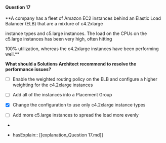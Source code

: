 #### Question  17


**A company has a fleet of Amazon EC2 instances behind an Elastic Load Balancer (ELB) that are a mixture of c4.2xlarge

instance types and c5.large instances. The load on the CPUs on the c5.large instances has been very high, often hitting

100% utilization, whereas the c4.2xlarge instances have been performing well.**


**What should a Solutions Architect recommend to resolve the performance issues?**


- [ ] Enable the weighted routing policy on the ELB and configure a higher weighting for the c4.2xlarge instances


- [ ] Add all of the instances into a Placement Group


- [x] Change the configuration to use only c4.2xlarge instance types


- [ ] Add more c5.large instances to spread the load more evenly


*

- hasExplain:: [[explanation_Question  17.md]]